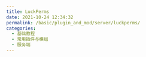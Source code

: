 ```yaml
---
title: LuckPerms
date: 2021-10-24 12:34:32
permalink: /basic/plugin_and_mod/server/luckperms/
categories: 
  - 基础教程
  - 常用插件与模组
  - 服务端
---
```

